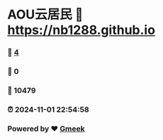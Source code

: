# AOU云居民 :link: https://nb1288.github.io 
### :page_facing_up: [4](https://nb1288.github.io/tag.html) 
### :speech_balloon: 0 
### :hibiscus: 10479 
### :alarm_clock: 2024-11-01 22:54:58 
### Powered by :heart: [Gmeek](https://github.com/Meekdai/Gmeek)
